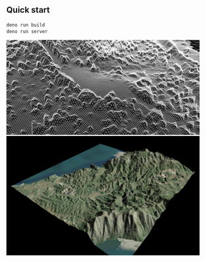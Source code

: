 ## Quick start

```sh
deno run build
deno run server
```

![wireframe](./misc/three_wireframe.png)
![wide](./misc/three_wide.png)
